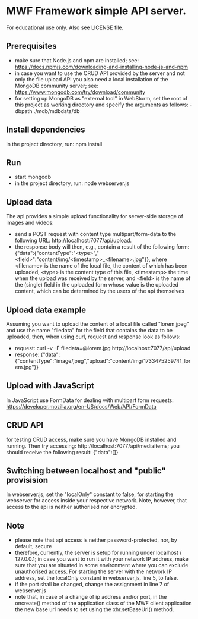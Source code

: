 # MWF Framework simple API server. 
For educational use only. Also see LICENSE file.

## Prerequisites
- make sure that Node.js and npm are installed; see: https://docs.npmjs.com/downloading-and-installing-node-js-and-npm
- in case you want to use the CRUD API provided by the server and not only the file upload API you also need a local installation of the MongoDB community server; see: https://www.mongodb.com/try/download/community
- for setting up MongoDB as "external tool" in WebStorm, set the root of this project as working directory and specify the arguments as follows: -dbpath ./mdb/mdbdata/db

## Install dependencies
in the project directory, run: npm install

## Run
- start mongodb
- in the project directory, run: node webserver.js

## Upload data
The api provides a simple upload functionality for server-side storage of images and videos:
- send a POST request with content type multipart/form-data to the following URL: http://localhost:7077/api/upload.
- the response body will then, e.g., contain a result of the following form: {"data":{"contentType":"\<type>\","\<field\>":"content/img/\<timestamp\>_\<filename\>.jpg"}}, where \<filename\> is the name of the local file, the content of which has been uploaded, \<type\> is the content type of this file, \<timestamp\> the time when the upload was received by the server, and \<field\> is the name of the (single) field in the uploaded form whose value is the uploaded content, which can be determined by the users of the api themselves

## Upload data example
Assuming you want to upload the content of a local file called \"lorem.jpeg\" and use the name "filedata" for the field that contains the data to be uploaded, then, when using curl, request and response look as follows:
- request: curl -v -F filedata=@lorem.jpg http://localhost:7077/api/upload
- response: {"data":{"contentType":"image/jpeg","upload":"content/img/1733475259741_lorem.jpg"}}

## Upload with JavaScript 
In JavaScript use FormData for dealing with multipart form requests: https://developer.mozilla.org/en-US/docs/Web/API/FormData

## CRUD API
for testing CRUD access, make sure you have MongoDB installed and running. Then try accessing: http://localhost:7077/api/mediaitems; you should receive the following result: {"data":[]}

## Switching between localhost and "public" provisision
In webserver.js, set the "localOnly" constant to false, for starting the webserver for access inside your respective network. Note, however, that access to the api is neither authorised nor encrypted.

## Note
- please note that api access is neither password-protected, nor, by default, secure
- therefore, currently, the server is setup for running under localhost / 127.0.0.1; in case you want to run it with your network IP address, make sure that you are situated in some environment where you can exclude unauthorised access. For starting the server with the network IP address, set the localOnly constant in webserver.js, line 5, to false. 
- if the port shall be changed, change the assignment in line 7 of webserver.js
- note that, in case of a change of ip address and/or port, in the oncreate() method of the application class of the MWF client application the new base url needs to set using the xhr.setBaseUrl() method.
